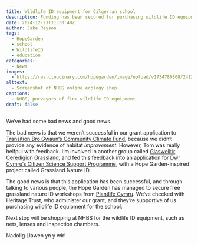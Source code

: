 ```yaml
---
title: Wildlife ID equipment for Cilgerran school
description: Funding has been secured for purchasing wildlife ID equipment for the Hope Garden‘s local school, with workshops provided by Plantlife Cymru
date: 2024-12-21T11:30:48Z
author: Jake Rayson 
tags: 
  - HopeGarden
  - school
  - WildlifeID
  - education
categories: 
  - News
images:
  - https://res.cloudinary.com/hopegarden/image/upload/v1734780808/241221-nhbs-website.jpg
alttext: 
  - Screenshot of NHBS online ecology shop
captions: 
  - NHBS, purveyors of fine wildlife ID equipment
draft: false
---
```


We‘ve had some bad news and good news.

The bad news is that we weren‘t successful in our grant application to [Transition Bro Gwaun‘s Community Climate Fund](https://transitionbrogwaun.org.uk/community-climate-fund/), because we didn‘t provide any evidence of habitat _improvement_. However, Tom was really helfpul with feedback. I‘m involved in another group called [Glaswelltir Ceredigion Grassland](https://glaswelltirceredigion.cymru/), and fed this feedback into an application for [Dŵr Cymru‘s Citizen Science Support Programme](https://corporate.dwrcymru.com/en/community/environment/citizen-science-support-programme), with a Hope Garden-inspired project called Grassland Nature ID.

The good news is that this application has been successful, and through talking to various people, the Hope Garden has managed to secure free grassland nature ID workshops from [Plantlife Cymru](https://www.plantlife.org.uk/about-us/plantlife-cymru/). We‘ve checked with Heritage Trust, who administer our grant, and they‘re supportive of us purchasing wildlife ID equipment for the school. 

Next stop will be shopping at NHBS for the wildlife ID equipment, such as nets, lenses and inspection chambers.

Nadolig Llawen yn y wir!
